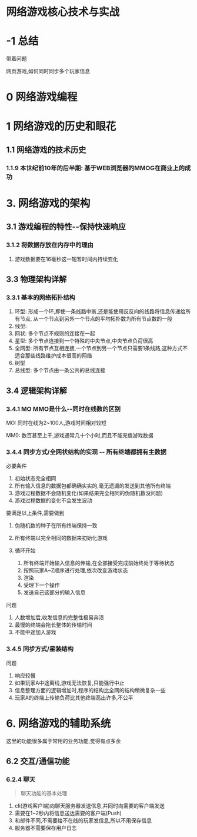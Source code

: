 # 网络游戏核心技术与实战 

# -1 总结

带着问题

网页游戏,如何同时同步多个玩家信息



# 0 网络游戏编程

# 1 网络游戏的历史和眼花

## 1.1 网络游戏的技术历史

### 1.1.9 本世纪前10年的后半期: 基于WEB浏览器的MMOG在商业上的成功

# 3. 网络游戏的架构

## 3.1 游戏编程的特性--保持快速响应

### 3.1.2 将数据存放在内存中的理由

1. 游戏数据要在16毫秒这一短暂时间内持续变化

## 3.3 物理架构详解

### 3.3.1 基本的网络拓扑结构

1. 环型: 形成一个环,即使一条线路中断,还是能使用反反向的线路将信息传递给所有节点, 从一个节点到另外一个节点的平均拓扑数为所有节点数的一般
2. 线型: 
3. 网状: 多个节点不规则的连接在一起
4. 星型: 多个节点连接到一个特殊的中央节点,中央节点负荷很高
5. 全网型: 所有节点互相连接,一个节点到另一个节点只需要1条线路,这种方式不适合那些线路维护成本很高的网络
6. 树型
7. 总线型: 多个节点由一条公共的总线连接

## 3.4 逻辑架构详解

### 3.4.1 MO MMO是什么--同时在线数的区别

MO: 同时在线为2~100人,游戏时间相对较短

MM0: 数百甚至上千,游戏通常几十个小时,而且不能充值游戏数据

### 3.4.4 同步方式/全网状结构的实现 -- 所有终端都拥有主数据

必要条件

1. 初始状态完全相同
2. 所有输入信息的数据包都确确实实的,毫无遗漏的发送到其他所有终端
3. 游戏过程数据不会随机变化(如果结果完全相同的伪随机数没问题)
4. 游戏过程数据的变化不会发生波动

要满足以上条件,需要做到

1. 伪随机数的种子在所有终端保持一致
2. 所有终端以完全相同的数据来初始化游戏
3. 循环开始

    1. 所有终端开始输入信息的传输,在全部接受完成前始终处于等待状态
    2. 按照玩家A~Z顺序进行处理,依次改变游戏状态
    3. 渲染
    4. 受理下一个操作
    5. 发送自己这部分的输入信息
    
问题

1. 人数增加后,收发信息的完整性极易奔溃
2. 最慢的终端会拖长整体的传输时间
3. 不能中途加入游戏

### 3.4.5 同步方式/星装结构

问题

1. 响应较慢
2. 如果玩家A中途离线,游戏无法恢复,只能强行中止
3. 信息整理方面的逻辑增加时,程序的结构比全网的结构稍微复杂一些
4. 玩家A的终端上传输负荷比其他终端高出许多,不公平



# 6. 网络游戏的辅助系统

这里的功能很多属于常用的业务功能,觉得有点多余

## 6.2 交互/通信功能

### 6.2.4 聊天

> 聊天功能的基本处理

1. cli(游戏客户端)向聊天服务器发送信息,并同时向需要的客户端发送
2. 需要在1~2秒内将信息送达需要的客户端(Push)
3. 和邮件不同,不需要给不在线的玩家发信息,所以不用保存信息
4. 服务器不需要保存用户日志

